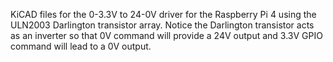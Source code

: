 KiCAD files for the 0-3.3V to 24-0V driver for the Raspberry Pi 4 using the ULN2003 Darlington
transistor array. Notice the Darlington transistor acts as an inverter so that 0V command will
provide a 24V output and 3.3V GPIO command will lead to a 0V output.
